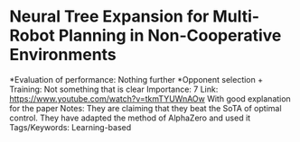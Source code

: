 # Neural Tree Expansion for Multi-Robot Planning in Non-Cooperative Environments

*Evaluation of performance: Nothing further
*Opponent selection + Training: Not something that is clear
Importance: 7
Link: https://www.youtube.com/watch?v=tkmTYUWnAOw
With good explanation for the paper
Notes: They are claiming that they beat the SoTA of optimal control. They have adapted the method of AlphaZero and used it 
Tags/Keywords: Learning-based